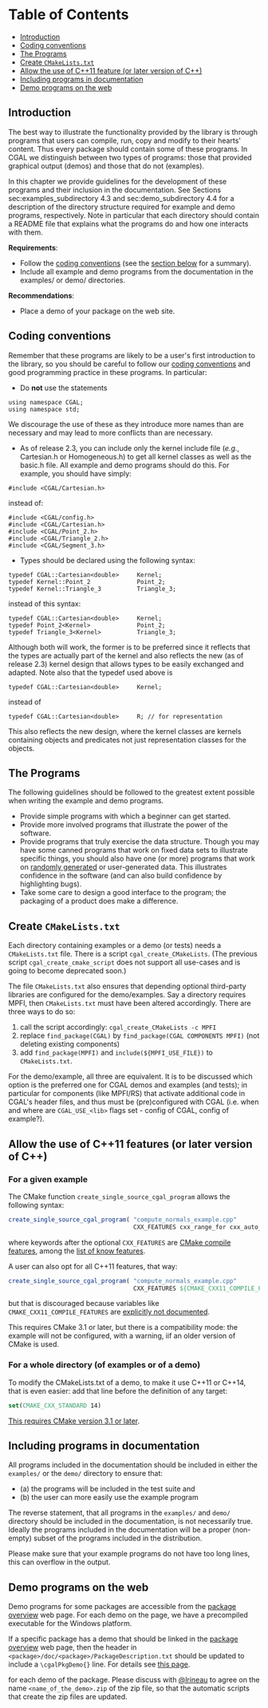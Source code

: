 <!--TOC-->

# Table of Contents
* [Introduction](#introduction)
* [Coding conventions](#coding-conventions)
* [The Programs](#the-programs)
* [Create `CMakeLists.txt`](#create-cmakeliststxt)
* [Allow the use of C++11 feature (or later version of C++)](#allow-the-use-of-c11-features-or-later-version-of-c)
* [Including programs in documentation](#including-programs-in-documentation)
* [Demo programs on the web](#demo-programs-on-the-web)

<!--TOC-->

## Introduction

The best way to illustrate the functionality provided by the library is
through programs that users can compile, run, copy and modify to their
hearts' content. Thus every package should contain some of these
programs. In CGAL we distinguish between two types of programs: those
that provided graphical output (demos) and those that do not (examples).

In this chapter we provide guidelines for the development of these
programs and their inclusion in the documentation. See Sections
sec:examples\_subdirectory 4.3 and sec:demo\_subdirectory 4.4 for a
description of the directory structure required for example and demo
programs, respectively. Note in particular that each directory should
contain a README file that explains what the programs do and how one
interacts with them.

**Requirements**:

-   Follow the [coding conventions](http://doc.cgal.org/latest/Manual/devman_code_format.html)
    (see the [section below](#coding-conventions) for a
    summary).
-   Include all example and demo programs from the documentation in the
    examples/ or demo/ directories.

**Recommendations**:

-   Place a demo of your package on the web site.

## Coding conventions

Remember that these programs are likely to be a user's first
introduction to the library, so you should be careful to follow our
[coding conventions](http://doc.cgal.org/latest/Manual/devman_code_format.html)
and good programming practice in these programs. In particular:

-   Do **not** use the statements
```
using namespace CGAL;
using namespace std;
```
We discourage the use of these as they introduce more names than are
necessary and may lead to more conflicts than are necessary.

-   As of release 2.3, you can include only the kernel include file
    (*e.g.*, Cartesian.h or Homogeneous.h) to get all kernel classes as
    well as the basic.h file. All example and demo programs should do
    this. For example, you should have simply:
``` {.cpp}
#include <CGAL/Cartesian.h>
```
instead of:
``` {.cpp}
#include <CGAL/config.h>
#include <CGAL/Cartesian.h>
#include <CGAL/Point_2.h>
#include <CGAL/Triangle_2.h>
#include <CGAL/Segment_3.h>
```
-   Types should be declared using the following syntax:
```
typedef CGAL::Cartesian<double>     Kernel;
typedef Kernel::Point_2             Point_2;
typedef Kernel::Triangle_3          Triangle_3;
```
instead of this syntax:
```
typedef CGAL::Cartesian<double>     Kernel;
typedef Point_2<Kernel>             Point_2;
typedef Triangle_3<Kernel>          Triangle_3;
```
Although both will work, the former is to be preferred since it
reflects that the types are actually part of the kernel and also
reflects the new (as of release 2.3) kernel design that allows types
to be easily exchanged and adapted.
Note also that the typedef used above is
``` {.cpp}
typedef CGAL::Cartesian<double>     Kernel;
```
instead of
``` {.cpp}
typedef CGAL::Cartesian<double>     R; // for representation
```
This also reflects the new design, where the kernel classes are
kernels containing objects and predicates not just representation
classes for the objects.

## The Programs

The following guidelines should be followed to the greatest extent
possible when writing the example and demo programs.

-   Provide simple programs with which a beginner can get started.
-   Provide more involved programs that illustrate the power of the
    software.
-   Provide programs that truly exercise the data structure. Though you
    may have some canned programs that work on fixed data sets to
    illustrate specific things, you should also have one (or more)
    programs that work on [randomly generated](http://doc.cgal.org/latest/Generator/)
    or user-generated data. This illustrates confidence in the software
    (and can also build confidence by highlighting bugs).
-   Take some care to design a good interface to the program; the
    packaging of a product does make a difference.

## Create `CMakeLists.txt`

Each directory containing examples or a demo (or tests) needs a
`CMakeLists.txt` file. There is a script `cgal_create_CMakeLists`.
(The previous script `cgal_create_cmake_script`
does not support all use-cases and is going to become deprecated soon.)

The file `CMakeLists.txt` also ensures that depending optional
third-party libraries are configured for the demo/examples. Say a
directory requires MPFI, then `CMakeLists.txt` must have been altered
accordingly. There are three ways to do so:

1.  call the script accordingly: `cgal_create_CMakeLists -c MPFI`
2.  replace `find_package(CGAL)` by `find_package(CGAL COMPONENTS MPFI)`
    (not deleting existing components)
3.  add `find_package(MPFI)` and `include(${MPFI_USE_FILE})` to
    `CMakeLists.txt`.

For the demo/example, all three are equivalent. It is to be discussed
which option is the preferred one for CGAL demos and examples (and
tests); in particular for components (like MPFI/RS) that activate
additional code in CGAL's header files, and thus must be (pre)configured
with CGAL (i.e. when and where are `CGAL_USE_<lib>` flags set - config
of CGAL, config of example?).

## Allow the use of C++11 features (or later version of C++)

### For a given example

The CMake function `create_single_source_cgal_program` allows the following syntax:
```CMake
create_single_source_cgal_program( "compute_normals_example.cpp"
                                   CXX_FEATURES cxx_range_for cxx_auto_type )
```
where keywords after the optional `CXX_FEATURES` are [CMake compile features], among the [list of know features].

A user can also opt for all C++11 features, that way:
```CMake
create_single_source_cgal_program( "compute_normals_example.cpp" 
                                   CXX_FEATURES ${CMAKE_CXX11_COMPILE_FEATURES} )
```
but that is discouraged because variables like `CMAKE_CXX11_COMPILE_FEATURES` are [explicitly not documented](https://cmake.org/cmake/help/v3.6/manual/cmake-developer.7.html#adding-compile-features).

[CMake compile features]: https://cmake.org/cmake/help/v3.1/manual/cmake-compile-features.7.html
[list of know features]: https://cmake.org/cmake/help/v3.6/prop_gbl/CMAKE_CXX_KNOWN_FEATURES.html#prop_gbl:CMAKE_CXX_KNOWN_FEATURES

This requires CMake 3.1 or later, but there is a compatibility mode: the example will not be configured, with a warning, iif an older version of CMake is used.

### For a whole directory (of examples or of a demo)
To modify the CMakeLists.txt of a demo, to make it use C++11 or C++14, that is even easier: add that line before the definition of any target:
```CMake
set(CMAKE_CXX_STANDARD 14)
```
[This requires CMake version 3.1 or later](https://cmake.org/cmake/help/v3.1/variable/CMAKE_CXX_STANDARD.html?highlight=cmake_cxx_standard).

## Including programs in documentation

All programs included in the documentation should be included in either
the `examples/` or the `demo/` directory to ensure that:

-   (a) the programs will be included in the test suite and
-   (b) the user can more easily use the example program

The reverse statement, that all programs in the `examples/` and `demo/`
directory should be included in the documentation, is not necessarily
true. Ideally the programs included in the documentation will be a
proper (non-empty) subset of the programs included in the distribution.

Please make sure that your example programs do not have too long lines,
this can overflow in the output.

## Demo programs on the web

Demo programs for some packages are accessible from the [package overview](http://doc.cgal.org/latest/Manual/packages.html)
web page. For each demo on the page, we have a precompiled executable
for the Windows platform.

If a specific package has a demo that should be linked in the [package overview](http://doc.cgal.org/latest/Manual/packages.html)
web page, then the header in `<package>/doc/<package>/PackageDescription.txt` should be updated to include a `\cgalPkgDemo{}` line.
For details see [this page](Writing-Documentation#packagedescriptiontxt).

for each demo of the package. Please discuss with [@lrineau](https://github.com/lrineau) to agree on the name
`<name_of_the_demo>.zip` of the zip file, so that the automatic scripts
that create the zip files are updated.
